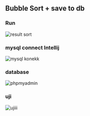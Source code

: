 ## Bubble Sort + save to db
### Run
![result sort](https://user-images.githubusercontent.com/51896840/79973650-27887e80-84c2-11ea-9c4d-6659e5abbd07.png)
### mysql connect Intellij
![mysql konekk](https://user-images.githubusercontent.com/51896840/79973665-2ce5c900-84c2-11ea-9508-e50552bfdf88.png)
### database
![phpmyadmin](https://user-images.githubusercontent.com/51896840/79973674-2fe0b980-84c2-11ea-8c0e-d31fec95be25.png)
### uji
![ujiii](https://user-images.githubusercontent.com/51896840/79975737-a7641800-84c5-11ea-843b-465ac8e018ed.png)


